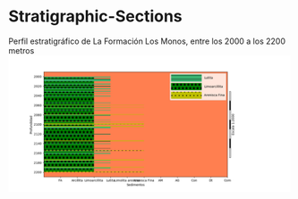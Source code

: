 # Stratigraphic-Sections
Perfil estratigráfico de La Formación Los Monos, entre los 2000 a los 2200 metros
![Formación Los Monos Primer Vistazo](https://github.com/carlosmcastro/Stratigraphic-Sections/blob/master/formacion_los_monos.png)
